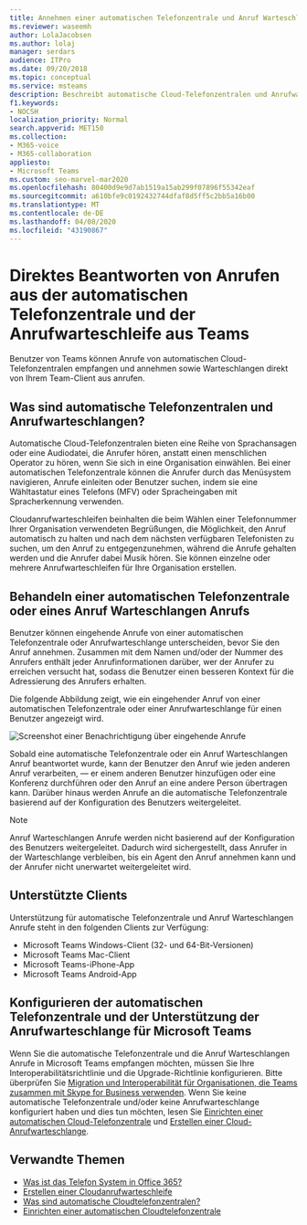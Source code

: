 ```yaml
---
title: Annehmen einer automatischen Telefonzentrale und Anruf Warteschlangen Anrufe
ms.reviewer: waseemh
author: LolaJacobsen
ms.author: lolaj
manager: serdars
audience: ITPro
ms.date: 09/20/2018
ms.topic: conceptual
ms.service: msteams
description: Beschreibt automatische Cloud-Telefonzentralen und Anrufwarteschlangen und erläutert, wie Sie diese Anrufe in Teams annehmen können.
f1.keywords:
- NOCSH
localization_priority: Normal
search.appverid: MET150
ms.collection:
- M365-voice
- M365-collaboration
appliesto:
- Microsoft Teams
ms.custom: seo-marvel-mar2020
ms.openlocfilehash: 80400d9e9d7ab1519a15ab299f07896f55342eaf
ms.sourcegitcommit: a610bfe9c0192432744dfaf8d5ff5c2bb5a16b00
ms.translationtype: MT
ms.contentlocale: de-DE
ms.lasthandoff: 04/08/2020
ms.locfileid: "43190867"
---
```

<a name="answer-auto-attendant-and-call-queue-calls-directly-from-teams"></a>Direktes Beantworten von Anrufen aus der automatischen Telefonzentrale und der Anrufwarteschleife aus Teams
===========================================================

Benutzer von Teams können Anrufe von automatischen Cloud-Telefonzentralen empfangen und annehmen sowie Warteschlangen direkt von Ihrem Team-Client aus anrufen.

## <a name="what-are-auto-attendants-and-call-queues"></a>Was sind automatische Telefonzentralen und Anrufwarteschlangen?

Automatische Cloud-Telefonzentralen bieten eine Reihe von Sprachansagen oder eine Audiodatei, die Anrufer hören, anstatt einen menschlichen Operator zu hören, wenn Sie sich in eine Organisation einwählen. Bei einer automatischen Telefonzentrale können die Anrufer durch das Menüsystem navigieren, Anrufe einleiten oder Benutzer suchen, indem sie eine Wähltastatur eines Telefons (MFV) oder Spracheingaben mit Spracherkennung verwenden.

Cloudanrufwarteschleifen beinhalten die beim Wählen einer Telefonnummer Ihrer Organisation verwendeten Begrüßungen, die Möglichkeit, den Anruf automatisch zu halten und nach dem nächsten verfügbaren Telefonisten zu suchen, um den Anruf zu entgegenzunehmen, während die Anrufe gehalten werden und die Anrufer dabei Musik hören. Sie können einzelne oder mehrere Anrufwarteschleifen für Ihre Organisation erstellen.

## <a name="handling-an-auto-attendant-or-call-queue-call"></a>Behandeln einer automatischen Telefonzentrale oder eines Anruf Warteschlangen Anrufs

Benutzer können eingehende Anrufe von einer automatischen Telefonzentrale oder Anrufwarteschlange unterscheiden, bevor Sie den Anruf annehmen. Zusammen mit dem Namen und/oder der Nummer des Anrufers enthält jeder Anrufinformationen darüber, wer der Anrufer zu erreichen versucht hat, sodass die Benutzer einen besseren Kontext für die Adressierung des Anrufers erhalten.

Die folgende Abbildung zeigt, wie ein eingehender Anruf von einer automatischen Telefonzentrale oder einer Anrufwarteschlange für einen Benutzer angezeigt wird.

![Screenshot einer Benachrichtigung über eingehende Anrufe](media/answer-auto-attendant-and-call-queue-calls-image1.png)

Sobald eine automatische Telefonzentrale oder ein Anruf Warteschlangen Anruf beantwortet wurde, kann der Benutzer den Anruf wie jeden anderen Anruf verarbeiten, &#x2014; er einem anderen Benutzer hinzufügen oder eine Konferenz durchführen oder den Anruf an eine andere Person übertragen kann. Darüber hinaus werden Anrufe an die automatische Telefonzentrale basierend auf der Konfiguration des Benutzers weitergeleitet.

> [!NOTE] 
> Anruf Warteschlangen Anrufe werden nicht basierend auf der Konfiguration des Benutzers weitergeleitet. Dadurch wird sichergestellt, dass Anrufer in der Warteschlange verbleiben, bis ein Agent den Anruf annehmen kann und der Anrufer nicht unerwartet weitergeleitet wird.

## <a name="supported-clients"></a>Unterstützte Clients

Unterstützung für automatische Telefonzentrale und Anruf Warteschlangen Anrufe steht in den folgenden Clients zur Verfügung:

-    Microsoft Teams Windows-Client (32- und 64-Bit-Versionen)
-    Microsoft Teams Mac-Client
-    Microsoft Teams-iPhone-App
-    Microsoft Teams Android-App

## <a name="configure-auto-attendant-and-call-queue-support-for-microsoft-teams"></a>Konfigurieren der automatischen Telefonzentrale und der Unterstützung der Anrufwarteschlange für Microsoft Teams

Wenn Sie die automatische Telefonzentrale und die Anruf Warteschlangen Anrufe in Microsoft Teams empfangen möchten, müssen Sie Ihre Interoperabilitätsrichtlinie und die Upgrade-Richtlinie konfigurieren. Bitte überprüfen Sie [Migration und Interoperabilität für Organisationen, die Teams zusammen mit Skype for Business verwenden](migration-interop-guidance-for-teams-with-skype.md). Wenn Sie keine automatische Telefonzentrale und/oder keine Anrufwarteschlange konfiguriert haben und dies tun möchten, lesen Sie [Einrichten einer automatischen Cloud-Telefonzentrale](create-a-phone-system-auto-attendant.md) und [Erstellen einer Cloud-Anrufwarteschlange](create-a-phone-system-call-queue.md).

## <a name="related-topics"></a>Verwandte Themen

-    [Was ist das Telefon System in Office 365?](what-is-phone-system-in-office-365.md)
-    [Erstellen einer Cloudanrufwarteschleife](create-a-phone-system-call-queue.md)
-    [Was sind automatische Cloudtelefonzentralen?](what-are-phone-system-auto-attendants.md)
-    [Einrichten einer automatischen Cloudtelefonzentrale](create-a-phone-system-auto-attendant.md)

